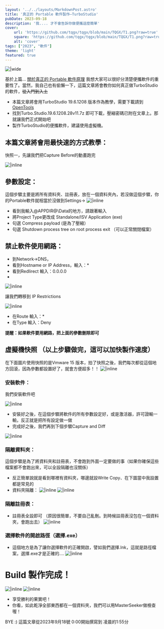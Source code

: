 ```yaml
---
layout: '../../layouts/MarkdownPost.astro'
title: '真正的 Portable 軟件製作—TurboStudio'
pubDate: 2023-09-18
description: '我.... 才不會告訴你做便攜這麼簡單'
cover:
    url: 'https://github.com/tqgx/tqgx/blob/main/TQGX/T1.png?raw=true'
    square: 'https://github.com/tqgx/tqgx/blob/main/TQGX/T1.png?raw=true'
    alt: 'cover'
tags: ["2023", "軟件"] 
theme: 'light'
featured: true
---
```



![|wide](https://github.com/tqgx/tqgx/blob/main/TQGX/T1.png?raw=true')


基於上篇... [關於真正的 Portable 軟件原理](https://tqgx.github.io/2023/09/17/%E9%97%9C%E6%96%BC%E7%9C%9F%E6%AD%A3%E7%9A%84-Portable-%E8%BB%9F%E4%BB%B6%E5%8E%9F%E7%90%86/)
我想大家可以很好分清楚便攜軟件的重要性了。當然，我自己也有偷懶一下，這篇文章將會教你如何真正做TurboStudio的軟件，~~從入門到入土~~

- 本篇文章將會用TurboStudio 19.6.1208 版本作為教學，需要下載請到[OpenTools](https://github.com/tqgx/OpenTools/releases/tag/Database-All-Tools)
- 找到Turbo.Studio.19.6.1208.28v11.7z 即可下載，壓縮密碼已附在文章上。那就讓我們正式開始吧
- 製作TurboStudio的便攜軟件，建議使用虛擬機。

## 本篇文章將會用最快速的方式教學：

快照一，先讓我們把Capture Before的動畫跑完

![|inline](https://github.com/tqgx/tqgx/blob/main/TQGX/T1.png?raw=true)

## 參數設定：

這個步驟主要是將所有資料夾、註冊表，放在一個資料夾內，若沒做這個步驟，你的Portable軟件就相當於沒做到Settings→ 
![|inline](https://github.com/tqgx/tqgx/blob/main/TQGX/T4.png?raw=true)

- 看到我輸入@APPDIR@\Data的地方，請跟著輸入
- 將Project Type更改成 Standalone/ISV Application (exe)
- 句選 Compress payload (是為了壓縮）
- 句選 Shutdown process tree on root process exit （可以正常關閉檔案）


## 禁止軟件使用網路：
- 到Network→DNS，
- 看到Hostname or IP Address，輸入：*
- 看到Redlirect 輸入：0.0.0.0
- 
![|inline](https://github.com/tqgx/tqgx/blob/main/TQGX/T5.png?raw=true)


讓我們轉移到 IP Restrictions

![|inline](https://github.com/tqgx/tqgx/blob/main/TQGX/T6.png?raw=true)

- 在Route 輸入：*
- 在Type 輸入：Deny 

__提醒：如果軟件要用網路，把上面的參數刪除即可__

## 虛擬機快照 （以上步驟做完，這可以加快製作速度）
在下面圖片使用快照的是Vmware 15 版本，拍了快照之後，我們每次都從這個地方回滾，因為參數都設置好了，就會方便超多！！
![|inline](https://github.com/tqgx/tqgx/blob/main/TQGX/T7.png?raw=true)


### 安裝軟件： 
我們安裝軟件吧

![|inline](https://github.com/tqgx/tqgx/blob/main/TQGX/T2.png?raw=true)

- 安裝好之後，在這個步驟將軟件的所有參數設定好，或是激活器，許可證輸一輸，反正就是把所有設定做一做
- 完成好之後，我們再到下個步驟Capture and Diff

![|inline](https://github.com/tqgx/tqgx/blob/main/TQGX/T3.png?raw=true)

### 隔離資料夾：
這個步驟是為了將資料夾和註冊表，不會跑到外面一定要做的事（如果你確保這些檔案都不會跑出來，可以全設隔離也沒關係）
- 反正簡單說就是看到哪裡有資料夾，哪邊就設Write Copy、在下圖當中我設置都是常見的
- 資料夾隔離：
![|inline](https://github.com/tqgx/tqgx/blob/main/TQGX/T8.png?raw=true)
![|inline](https://github.com/tqgx/tqgx/blob/main/TQGX/T9.png?raw=true)

### 隔離註冊表：
- 註冊表全設即可 （原因很簡單，不要自己亂刪。到時候註冊表沒包在一個資料夾，會跑出去）
![|inline](https://github.com/tqgx/tqgx/blob/main/TQGX/T10.png?raw=true)

### 選擇軟件的開啟路徑（選擇.exe）
- 這個地方是為了讓你選擇軟件的正確開啟，譬如我們選擇.lnk，這就是路徑檔案，選擇.exe才是正確的....
![|inline](https://github.com/tqgx/tqgx/blob/main/TQGX/T10.png?raw=true)


# Build 製作完成！
![|inline](https://github.com/tqgx/tqgx/blob/main/TQGX/T12.png?raw=true)
![|inline](https://github.com/tqgx/tqgx/blob/main/TQGX/T13.png?raw=true)

- 享受勝利的果實吧！
- 你看，如此乾淨全部東西都在一個資料夾，我們可以用MasterSeeker做檢查喔！



BYE :) 這篇文章從2023年9月18號 0:00開始撰寫到 凌晨的1:55分
